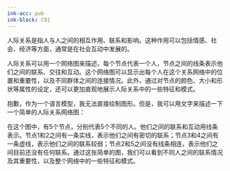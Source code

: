```yaml
---
ink-acc: pub
ink-block: C91
---
```

人际关系是指人与人之间的相互作用、联系和影响。这种作用可以包括情感、社会、经济等方面，通常是在社会互动中发展的。

人际关系可以用一个网络图来描述，每个节点代表一个人，节点之间的线条表示他们之间的联系、交往和互动。这个网络图可以显示出每个人在这个关系网络中的位置和重要性，以及不同群体之间的连接情况。此外，通过对节点的颜色、大小和形状等属性的设定，还可以更加直观地展示人际关系中的一些特征和模式。

抱歉，作为一个语言模型，我无法直接绘制图形。但是，我可以用文字来描述一下一个简单的人际关系网络图：

在这个图中，有5个节点，分别代表5个不同的人。他们之间的联系和互动用线条表示。节点1和2之间有一条实线，表示他们之间有密切的联系；节点3和4之间有一条虚线，表示他们之间的联系较弱；节点2和5之间没有线条相连，表示他们之间目前还没有任何联系。通过这张简单的图，我们可以看到不同人之间的联系情况及其重要性，以及整个网络中的一些特征和模式。